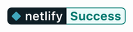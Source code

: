 [![Netlify Status](README.assets/badge-success.svg)](https://app.netlify.com/sites/eager-wright-8ec25a/deploys)

